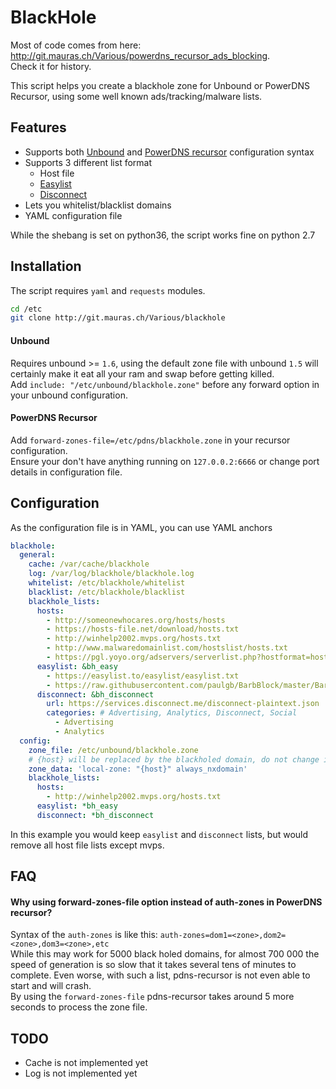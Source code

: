 BlackHole
=========

Most of code comes from here: http://git.mauras.ch/Various/powerdns_recursor_ads_blocking.  
Check it for history.  

This script helps you create a blackhole zone for Unbound or PowerDNS Recursor, using some well known ads/tracking/malware lists.  

Features
--------

- Supports both [Unbound](https://www.unbound.net/) and [PowerDNS recursor](https://www.powerdns.com/recursor.html) configuration syntax
- Supports 3 different list format
    - Host file
    - [Easylist](https://easylist.to/)
    - [Disconnect](https://disconnect.me/)
- Lets you whitelist/blacklist domains
- YAML configuration file

While the shebang is set on python36, the script works fine on python 2.7

Installation
------------

The script requires `yaml` and `requests` modules.  

``` bash
cd /etc
git clone http://git.mauras.ch/Various/blackhole
```

#### Unbound  

Requires unbound >= `1.6`, using the default zone file with unbound `1.5` will certainly make it eat all your ram and swap before getting killed.  
Add `include: "/etc/unbound/blackhole.zone"` before any forward option in your unbound configuration.  

#### PowerDNS Recursor  

Add `forward-zones-file=/etc/pdns/blackhole.zone` in your recursor configuration.  
Ensure your don't have anything running on `127.0.0.2:6666` or change port details in configuration file.  

Configuration
-------------

As the configuration file is in YAML, you can use YAML anchors

```yaml
blackhole:
  general:
    cache: /var/cache/blackhole
    log: /var/log/blackhole/blackhole.log
    whitelist: /etc/blackhole/whitelist
    blacklist: /etc/blackhole/blacklist
    blackhole_lists:
      hosts:
        - http://someonewhocares.org/hosts/hosts
        - https://hosts-file.net/download/hosts.txt
        - http://winhelp2002.mvps.org/hosts.txt
        - http://www.malwaredomainlist.com/hostslist/hosts.txt
        - https://pgl.yoyo.org/adservers/serverlist.php?hostformat=hosts;showintro=0
      easylist: &bh_easy
        - https://easylist.to/easylist/easylist.txt
        - https://raw.githubusercontent.com/paulgb/BarbBlock/master/BarbBlock.txt
      disconnect: &bh_disconnect
        url: https://services.disconnect.me/disconnect-plaintext.json
        categories: # Advertising, Analytics, Disconnect, Social
          - Advertising
          - Analytics
  config:
    zone_file: /etc/unbound/blackhole.zone
    # {host} will be replaced by the blackholed domain, do not change it here
    zone_data: 'local-zone: "{host}" always_nxdomain'
    blackhole_lists:
      hosts:
        - http://winhelp2002.mvps.org/hosts.txt
      easylist: *bh_easy
      disconnect: *bh_disconnect
```

In this example you would keep `easylist` and `disconnect` lists, but would remove all host file lists except mvps.

FAQ
---

#### Why using forward-zones-file option instead of auth-zones in PowerDNS recursor?  

Syntax of the `auth-zones` is like this: `auth-zones=dom1=<zone>,dom2=<zone>,dom3=<zone>,etc`  
While this may work for 5000 black holed domains, for almost 700 000 the speed of generation is so slow that it takes several tens of minutes to complete. Even worse, with such a list, pdns-recursor is not even able to start and will crash.  
By using the `forward-zones-file` pdns-recursor takes around 5 more seconds to process the zone file.  

TODO
----

- Cache is not implemented yet
- Log is not implemented yet
